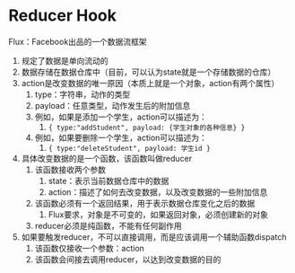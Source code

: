 # Reducer Hook

Flux：Facebook出品的一个数据流框架

1. 规定了数据是单向流动的
2. 数据存储在数据仓库中（目前，可以认为state就是一个存储数据的仓库）
3. action是改变数据的唯一原因（本质上就是一个对象，action有两个属性）
   1. type：字符串，动作的类型
   2. payload：任意类型，动作发生后的附加信息
   3. 例如，如果是添加一个学生，action可以描述为：
      1. ```{ type:"addStudent", payload: {学生对象的各种信息} }```
   4. 例如，如果要删除一个学生，action可以描述为：
      1. ```{ type:"deleteStudent", payload: 学生id }```
4. 具体改变数据的是一个函数，该函数叫做reducer
   1. 该函数接收两个参数
      1. state：表示当前数据仓库中的数据
      2. action：描述了如何去改变数据，以及改变数据的一些附加信息
   2. 该函数必须有一个返回结果，用于表示数据仓库变化之后的数据
      1. Flux要求，对象是不可变的，如果返回对象，必须创建新的对象
   3. reducer必须是纯函数，不能有任何副作用
5. 如果要触发reducer，不可以直接调用，而是应该调用一个辅助函数dispatch
   1. 该函数仅接收一个参数：action
   2. 该函数会间接去调用reducer，以达到改变数据的目的